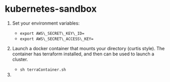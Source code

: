 # kubernetes-sandbox


1. Set your environment variables:
	- `export AWS\_SECRET\_KEY\_ID=`
	- `export AWS\_SECRET\_ACCESS\_KEY=`

2. Launch a docker container that mounts your directory (curtis style). The container has terraform installed, and then can be used to launch a cluster. 
	- `sh terraContainer.sh	`

3. 